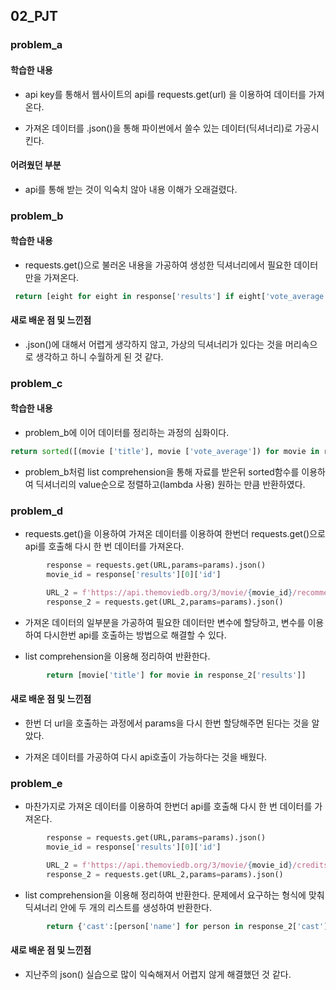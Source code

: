 ## 02_PJT

### problem_a

#### 학습한 내용

- api key를 통해서 웹사이트의 api를 requests.get(url) 을 이용하여 데이터를 가져온다.

- 가져온 데이터를 .json()을 통해 파이썬에서 쓸수 있는 데이터(딕셔너리)로 가공시킨다.

#### 어려웠던 부분

- api를 통해 받는 것이 익숙치 않아 내용 이해가 오래걸렸다.

### problem_b

#### 학습한 내용

- requests.get()으로 불러온 내용을 가공하여 생성한 딕셔너리에서 필요한 데이터 만을 가져온다.

```python
 return [eight for eight in response['results'] if eight['vote_average'] >= 8.0]
```

#### 새로 배운 점 및 느낀점

- .json()에 대해서 어렵게 생각하지 않고, 가상의 딕셔너리가 있다는 것을 머리속으로 생각하고 하니 수월하게 된 것 같다.

### problem_c

#### 학습한 내용

- problem_b에 이어 데이터를 정리하는 과정의 심화이다.

```python
return sorted([(movie ['title'], movie ['vote_average']) for movie in response['results']], key=lambda x:x[1], reverse=True)[:6]
```

- problem_b처럼 list comprehension을 통해 자료를 받은뒤 sorted함수를 이용하여 딕셔너리의 value순으로 정렬하고(lambda 사용) 원하는 만큼 반환하였다.

### problem_d

- requests.get()을 이용하여 가져온 데이터를 이용하여 한번더 requests.get()으로 api를 호출해 다시 한 번 데이터를 가져온다.

```python
        response = requests.get(URL,params=params).json()
        movie_id = response['results'][0]['id']

        URL_2 = f'https://api.themoviedb.org/3/movie/{movie_id}/recommendations'
        response_2 = requests.get(URL_2,params=params).json()
```

- 가져온 데이터의 일부분을 가공하여 필요한 데이터만 변수에 할당하고, 변수를 이용하여 다시한번 api를 호출하는 방법으로 해결할 수 있다.

- list comprehension을 이용해 정리하여 반환한다. 

```python
        return [movie['title'] for movie in response_2['results']]
```

#### 새로 배운 점 및 느낀점

- 한번 더 url을 호출하는 과정에서 params을 다시 한번 할당해주면 된다는 것을 알았다.

- 가져온 데이터를 가공하여 다시 api호출이 가능하다는 것을 배웠다.

### problem_e

- 마찬가지로 가져온 데이터를 이용하여 한번더 api를 호출해 다시 한 번 데이터를 가져온다.

```python
        response = requests.get(URL,params=params).json()
        movie_id = response['results'][0]['id']

        URL_2 = f'https://api.themoviedb.org/3/movie/{movie_id}/credits'
        response_2 = requests.get(URL_2,params=params).json()
```

- list comprehension을 이용해 정리하여 반환한다. 문제에서 요구하는 형식에 맞춰 딕셔너리 안에 두 개의 리스트를 생성하여 반환한다.

```python
        return {'cast':[person['name'] for person in response_2['cast'] if person['cast_id']<10], 'directing':[person['name'] for person in response_2['crew'] if person['department']=='Directing']}
```

#### 새로 배운 점 및 느낀점

- 지난주의 json() 실습으로 많이 익숙해져서 어렵지 않게 해결했던 것 같다.